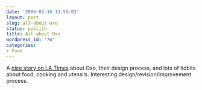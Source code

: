 ```yaml
---
date: '2006-03-16 13:55:03'
layout: post
slug: all-about-oxo
status: publish
title: All about Oxo
wordpress_id: '76'
categories:
- Food
---
```


A [nice story on LA Times](http://www.latimes.com/features/food/la-fo-oxo8mar08,0,125489,full.story?coll=la-home-food) about Oxo, their design process, and lots of tidbits about food, cooking and utensils. Interesting design/revision/improvement process.
